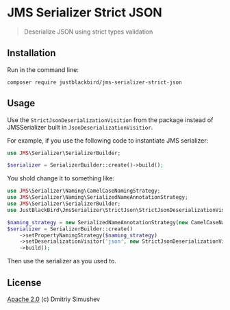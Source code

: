 # JMS Serializer Strict JSON

> Deserialize JSON using strict types validation

## Installation

Run in the command line:

```shell
composer require justblackbird/jms-serializer-strict-json
```

## Usage

Use the `StrictJsonDeserializationVisition` from the package instead of JMSSerializer built in `JsonDeserializationVisitior`.

For example, if you use the following code to instantiate JMS serializer:

```php
use JMS\Serializer\SerializerBuilder;

$serializer = SerializerBuilder::create()->build();
```

You shold change it to something like:

```php
use JMS\Serializer\Naming\CamelCaseNamingStrategy;
use JMS\Serializer\Naming\SerializedNameAnnotationStrategy;
use JMS\Serializer\SerializerBuilder;
use JustBlackBird\JmsSerializer\StrictJson\StrictJsonDeserializationVisitor;

$naming_strategy = new SerializedNameAnnotationStrategy(new CamelCaseNamingStrategy());
$serializer = SerializerBuilder::create()
    ->setPropertyNamingStrategy($naming_strategy)
    ->setDeserializationVisitor('json', new StrictJsonDeserializationVisitor($naming_strategy))
    ->build();
```

Then use the serializer as you used to.

## License

[Apache 2.0](http://www.apache.org/licenses/LICENSE-2.0) (c) Dmitriy Simushev
